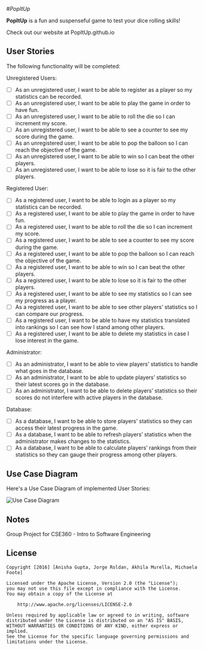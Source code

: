 #*PopItUp*

**PopItUp** is a fun and suspenseful game to test your dice rolling skills! 

Check out our website at PopItUp.github.io


## User Stories

The following functionality will be completed:

Unregistered Users:
- [ ] As an unregistered user, I want to be able to register as a player so my statistics can be recorded.
- [ ] As an unregistered user, I want to be able to play the game in order to have fun.
- [ ] As an unregistered user, I want to be able to roll the die so I can increment my score.
- [ ] As an unregistered user, I want to be able to see a counter to see my score during the game.
- [ ] As an unregistered user, I want to be able to pop the balloon so I can reach the objective of the game.
- [ ] As an unregistered user, I want to be able to win so I can beat the other players.
- [ ] As an unregistered user, I want to be able to lose so it is fair to the other players.

Registered User:
- [ ] As a registered user, I want to be able to login as a player so my statistics can be recorded.
- [ ] As a registered user, I want to be able to play the game in order to have fun.
- [ ] As a registered user, I want to be able to roll the die so I can increment my score.
- [ ] As a registered user, I want to be able to see a counter to see my score during the game.
- [ ] As a registered user, I want to be able to pop the balloon so I can reach the objective of the game.
- [ ] As a registered user, I want to be able to win so I can beat the other players.
- [ ] As a registered user, I want to be able to lose so it is fair to the other players.
- [ ] As a registered user, I want to be able to see my statistics so I can see my progress as a player.
- [ ] As a registered user, I want to be able to see other players’ statistics so I can compare our progress.
- [ ] As a registered user, I want to be able to have my statistics translated into rankings so I can see how I stand among other           players.
- [ ] As a registered user, I want to be able to delete my statistics in case I lose interest in the game.

Administrator:
- [ ] As an administrator, I want to be able to view players’ statistics to handle what goes in the database.
- [ ] As an administrator, I want to be able to update players’ statistics so their latest scores go in the database.
- [ ] As an administrator, I want to be able to delete players’ statistics so their scores do not interfere with active players in the      database.

Database:
- [ ] As a database, I want to be able to store players’ statistics so they can access their latest progress in the game.
- [ ] As a database, I want to be able to refresh players’ statistics when the administrator makes changes to the statistics. 
- [ ] As a database, I want to be able to calculate players’ rankings from their statistics so they can gauge their progress among          other players.

## Use Case Diagram

Here's a Use Case Diagram of implemented User Stories:

<img src='http://i.imgur.com/bQSG6VB.png' title='Use Case Diagram' width='' alt='Use Case Diagram' />


## Notes

Group Project for CSE360 - Intro to Software Engineering

## License

    Copyright [2016] [Anisha Gupta, Jorge Roldan, Akhila Murella, Michaela Foote]

    Licensed under the Apache License, Version 2.0 (the "License");
    you may not use this file except in compliance with the License.
    You may obtain a copy of the License at

        http://www.apache.org/licenses/LICENSE-2.0

    Unless required by applicable law or agreed to in writing, software
    distributed under the License is distributed on an "AS IS" BASIS,
    WITHOUT WARRANTIES OR CONDITIONS OF ANY KIND, either express or implied.
    See the License for the specific language governing permissions and
    limitations under the License.
